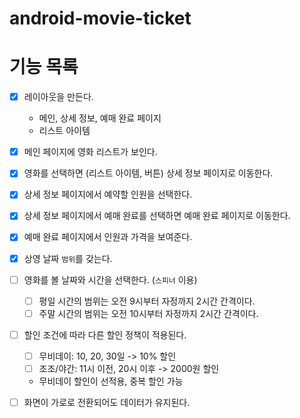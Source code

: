 # android-movie-ticket

# 기능 목록
- [x] 레이아웃을 만든다.
  - 메인, 상세 정보, 예매 완료 페이지
  - 리스트 아이템
- [x] 메인 페이지에 영화 리스트가 보인다.
- [x] 영화를 선택하면 (리스트 아이템, 버튼) 상세 정보 페이지로 이동한다.
- [x] 상세 정보 페이지에서 예약할 인원을 선택한다.
- [x] 상세 정보 페이지에서 예매 완료를 선택하면 예매 완료 페이지로 이동한다.
- [x] 예매 완료 페이지에서 인원과 가격을 보여준다.

- [x] 상영 날짜 `범위`를 갖는다.
- [ ] 영화를 볼 날짜와 시간을 선택한다. (`스피너` 이용)
  - [ ] 평일 시간의 범위는 오전 9시부터 자정까지 2시간 간격이다.
  - [ ] 주말 시간의 범위는 오전 10시부터 자정까지 2시간 간격이다.
- [ ] 할인 조건에 따라 다른 할인 정책이 적용된다.
  - [ ] 무비데이: 10, 20, 30일 -> 10% 할인
  - [ ] 조조/야간: 11시 이전, 20시 이후 -> 2000원 할인
  - 무비데이 할인이 선적용, 중복 할인 가능
- [ ] 화면이 가로로 전환되어도 데이터가 유지된다.
